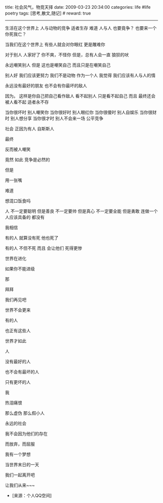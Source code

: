 title: 社会风气，物竞天择 
date: 2009-03-23 20:34:00
categories: life #life poetry
tags: [思考,散文,随记]  # <!--more-->
reward: true

---

生活在这个世界上
人与动物的竞争
适者生存
难道
人与人
也要竟争？
也要来一个你死我亡？

<!--more-->

当我们在这个世界上
有些人就会对你眼红
更是雕难你

对于别人
人家好了
你不爽，不怪你
但是，总有人会一直
狼狈的吠

永远嘲笑别人
但是
这也是嘲笑自己
而且只是在嘲笑自己


别人好
我们应该更努力
我们不是动物
作为一个人
我觉得
我们应该有人与人的情



永远没有最好的朋友
也不会有你最坏的敌人


因为。
这样是你自己把自己看作敌人
看不起别人
只是看不起自己
而且
最终还会被人看不起
适者永不存

当你很坏时
别人嘲笑你
当你很好时
别人眼红你
当你很傻时
别人自娱乐
当你很财时
别人想分享
当你很才时
别人不会来一场
公平竞争


社会
正因为有人
自斯斯人

最终

反而被人嘲笑


竟然
如此
竞争是必然的

但是

用一张嘴

难道

想混口饭食吗

人
不一定要聪明
但是善良
不一定要帅
但是真心
不一定要全能
但是勇敢
连做一个人应该具备的
都没有

我相信

有的人
就算没有死
他也死了

有的人
不但不死
而且
会让他们
死得更惨


世界在进化

如果你不能进级

那

拜拜


我们再见吧


世界不会更来


有的人


也正有这些人



世界才如此



人



没有最好的人




也不会有最坏的人

只有更坏的人



我

热泪痛恨


那么虚伪
那么假小人


永远的社会

我不会因为他们的存在

而放弃，而屈服

我有一个梦想


当世界末日的一天

我们一起离开吧


让我们从来~~~



- [来源：个人QQ空间]
